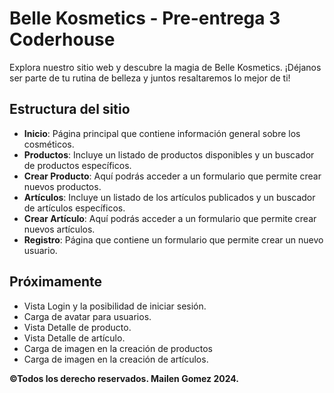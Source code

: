 # Belle Kosmetics - Pre-entrega 3 Coderhouse
Explora nuestro sitio web y descubre la magia de Belle Kosmetics. ¡Déjanos ser parte de tu rutina de belleza y juntos resaltaremos lo mejor de ti!

## Estructura del sitio
- **Inicio**: Página principal que contiene información general sobre los cosméticos.  
- **Productos**: Incluye un listado de productos disponibles y un buscador de productos específicos.  
- **Crear Producto**: Aquí podrás acceder a un formulario que permite crear nuevos productos.
- **Artículos**: Incluye un listado de los artículos publicados y un buscador de artículos específicos.  
- **Crear Artículo**: Aquí podrás acceder a un formulario que permite crear nuevos artículos.
- **Registro**: Página que contiene un formulario que permite crear un nuevo usuario.  

## Próximamente
- Vista Login y la posibilidad de iniciar sesión.
- Carga de avatar para usuarios.
- Vista Detalle de producto.  
- Vista Detalle de artículo.
- Carga de imagen en la creación de productos
- Carga de imagen en la creación de artículos.

**©Todos los derecho reservados. Mailen Gomez 2024.**